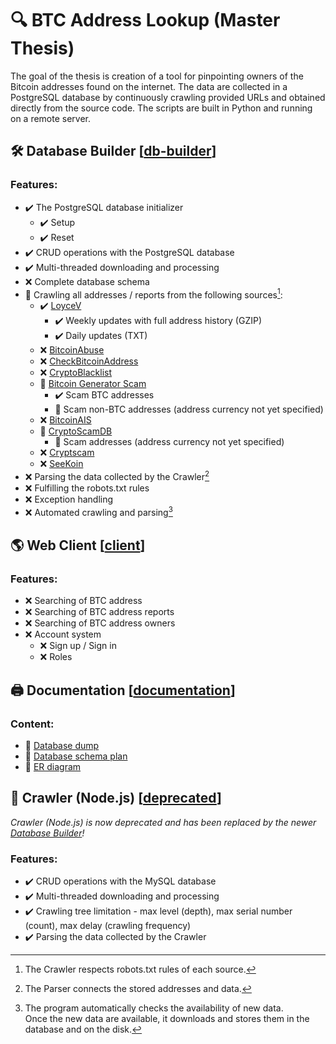 # :mag: BTC Address Lookup (Master Thesis)
The goal of the thesis is creation of a tool for pinpointing owners of the Bitcoin addresses found on the internet. The data are collected in a PostgreSQL database by continuously crawling provided URLs and obtained directly from the source code. The scripts are built in Python and running on a remote server.

## :hammer_and_wrench: Database Builder [[db-builder](db-builder "Database Builder")]
### Features:
- :heavy_check_mark: The PostgreSQL database initializer
  - :heavy_check_mark: Setup
  - :heavy_check_mark: Reset
- :heavy_check_mark: CRUD operations with the PostgreSQL database
- :heavy_check_mark: Multi-threaded downloading and processing
- :x: Complete database schema
- :hammer: Crawling all addresses / reports from the following sources[^robots-txt]:
  - :heavy_check_mark: [LoyceV](http://alladdresses.loyce.club "LoyceV")
    - :heavy_check_mark: Weekly updates with full address history (GZIP)
    - :heavy_check_mark: Daily updates (TXT)
  - :x: [BitcoinAbuse](https://www.bitcoinabuse.com/reports "BitcoinAbuse")
  - :x: [CheckBitcoinAddress](https://checkbitcoinaddress.com/abuse-reports-to-bitcoin-address "CheckBitcoinAddress")
  - :x: [CryptoBlacklist](https://www.cryptoblacklist.io "CryptoBlacklist")
  - :hammer: [Bitcoin Generator Scam](http://ssrg.site.uottawa.ca/bgsieeesb2020/#urls "Bitcoin Generator Scam")
    - :heavy_check_mark: Scam BTC addresses
    - :hammer: Scam non-BTC addresses (address currency not yet specified)
  - :x: [BitcoinAIS](https://bitcoinais.com "BitcoinAIS")
  - :hammer: [CryptoScamDB](https://cryptoscamdb.org "CryptoScamDB")
      - :hammer: Scam addresses (address currency not yet specified)
  - :x: [Cryptscam](https://cryptscam.com "Cryptscam")
  - :x: [SeeKoin](https://www.seekoin.com/address.php "SeeKoin")
- :x: Parsing the data collected by the Crawler[^connecting-addresses-and-data]
- :x: Fulfilling the robots.txt rules
- :x: Exception handling
- :x: Automated crawling and parsing[^automated-crawling]

[^robots-txt]: The Crawler respects robots.txt rules of each source.
[^automated-crawling]: The program automatically checks the availability of new data.\
  Once the new data are available, it downloads and stores them in the database and on the disk.
[^connecting-addresses-and-data]: The Parser connects the stored addresses and data.

## :earth_americas: Web Client [[client](client "Web Client")]
### Features:
- :x: Searching of BTC address
- :x: Searching of BTC address reports
- :x: Searching of BTC address owners
- :x: Account system
  - :x: Sign up / Sign in
  - :x: Roles

## :printer: Documentation [[documentation](documentation "Documentation")]
### Content:
- :memo: [Database dump](documentation/db-dump.sql "Database dump")
- :memo: [Database schema plan](documentation/db-schema-plan.png "Database schema plan")
- :memo: [ER diagram](documentation/er-diagram.png "ER diagram")

## :ice_cube: Crawler (Node.js) [[deprecated](deprecated "Crawler (Node.js)")]
*Crawler (Node.js) is now deprecated and has been replaced by the newer [Database Builder](#hammer_and_wrench-database-builder-db-builder "Database Builder")!*
### Features:
- :heavy_check_mark: CRUD operations with the MySQL database
- :heavy_check_mark: Multi-threaded downloading and processing
- :heavy_check_mark: Crawling tree limitation - max level (depth), max serial number (count), max delay (crawling frequency)
- :heavy_check_mark: Parsing the data collected by the Crawler